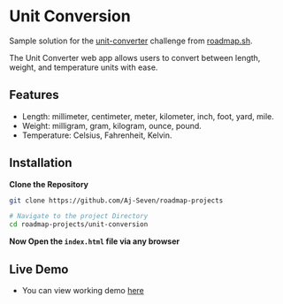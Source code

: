 # Unit Conversion

Sample solution for the [unit-converter](https://roadmap.sh/projects/unit-converter) challenge from [roadmap.sh](https://roadmap.sh/).

The Unit Converter web app allows users to convert between length, weight, and temperature units with ease.

## Features

- Length: millimeter, centimeter, meter, kilometer, inch, foot, yard, mile.
- Weight: milligram, gram, kilogram, ounce, pound.
- Temperature: Celsius, Fahrenheit, Kelvin.

## Installation

**Clone the Repository**

   ```bash
   git clone https://github.com/Aj-Seven/roadmap-projects

   # Navigate to the project Directory
   cd roadmap-projects/unit-conversion
   ```
**Now Open the `index.html` file via any browser**

## Live Demo
- You can view working demo [here](https://aj-seven.github.io/roadmap-projects/unit-conversion)
